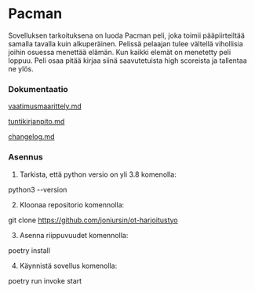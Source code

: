 # Pacman

Sovelluksen tarkoituksena on luoda Pacman peli, joka toimii pääpiirteiltää samalla tavalla kuin alkuperäinen. Pelissä pelaajan tulee vältellä vihollisia joihin osuessa menettää elämän. Kun kaikki elemät on menetetty peli loppuu. Peli osaa pitää kirjaa siinä saavutetuista high scoreista ja tallentaa ne ylös.

### Dokumentaatio

[vaatimusmaarittely.md](https://github.com/joniursin/ot-harjoitustyo/blob/main/laskarit/pacman/dokumentaatio/vaatimusmaarittely.md)

[tuntikirjanpito.md](https://github.com/joniursin/ot-harjoitustyo/blob/main/laskarit/pacman/dokumentaatio/tuntikirjanpito.md)

[changelog.md](https://github.com/joniursin/ot-harjoitustyo/blob/main/laskarit/pacman/dokumentaatio/changelog.md)

### Asennus

1. Tarkista, että python versio on yli 3.8 komenolla:

python3 --version

2. Kloonaa repositorio komennolla:

git clone https://github.com/joniursin/ot-harjoitustyo

3. Asenna riippuvuudet komennolla:

poetry install

4. Käynnistä sovellus komenolla:

poetry run invoke start
